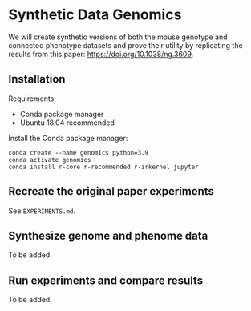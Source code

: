 # Synthetic Data Genomics
We will create synthetic versions of both the mouse genotype and connected phenotype datasets and prove their utility by replicating the results from this paper: https://doi.org/10.1038/ng.3609. 

## Installation

Requirements:
* Conda package manager
* Ubuntu 18.04 recommended


Install the Conda package manager:

```
conda create --name genomics python=3.9
conda activate genomics
conda install r-core r-recommended r-irkernel jupyter
```

## Recreate the original paper experiments
See `EXPERIMENTS.md`.

## Synthesize genome and phenome data
To be added.

## Run experiments and compare results
To be added.

